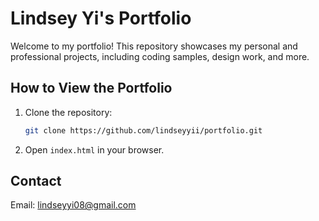 # Lindsey Yi's Portfolio

Welcome to my portfolio! This repository showcases my personal and professional projects, including coding samples, design work, and more.

## How to View the Portfolio

1. Clone the repository:
    ```bash
    git clone https://github.com/lindseyyii/portfolio.git
    ```

2. Open `index.html` in your browser.

## Contact

Email: lindseyyi08@gmail.com
